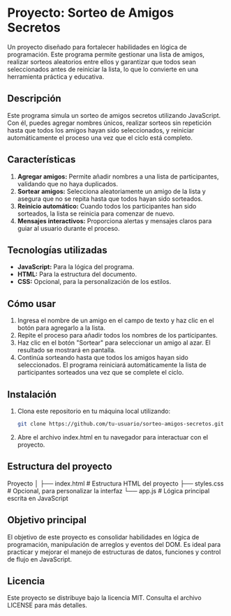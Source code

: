 # Proyecto: Sorteo de Amigos Secretos

Un proyecto diseñado para fortalecer habilidades en lógica de programación. Este programa permite gestionar una lista de amigos, realizar sorteos aleatorios entre ellos y garantizar que todos sean seleccionados antes de reiniciar la lista, lo que lo convierte en una herramienta práctica y educativa.

## Descripción

Este programa simula un sorteo de amigos secretos utilizando JavaScript. Con él, puedes agregar nombres únicos, realizar sorteos sin repetición hasta que todos los amigos hayan sido seleccionados, y reiniciar automáticamente el proceso una vez que el ciclo está completo.

## Características

1. **Agregar amigos:** Permite añadir nombres a una lista de participantes, validando que no haya duplicados.
2. **Sortear amigos:** Selecciona aleatoriamente un amigo de la lista y asegura que no se repita hasta que todos hayan sido sorteados.
3. **Reinicio automático:** Cuando todos los participantes han sido sorteados, la lista se reinicia para comenzar de nuevo.
4. **Mensajes interactivos:** Proporciona alertas y mensajes claros para guiar al usuario durante el proceso.

## Tecnologías utilizadas

- **JavaScript:** Para la lógica del programa.
- **HTML:** Para la estructura del documento.
- **CSS:** Opcional, para la personalización de los estilos.

## Cómo usar

1. Ingresa el nombre de un amigo en el campo de texto y haz clic en el botón para agregarlo a la lista.
2. Repite el proceso para añadir todos los nombres de los participantes.
3. Haz clic en el botón "Sortear" para seleccionar un amigo al azar. El resultado se mostrará en pantalla.
4. Continúa sorteando hasta que todos los amigos hayan sido seleccionados. El programa reiniciará automáticamente la lista de participantes sorteados una vez que se complete el ciclo.

## Instalación

1. Clona este repositorio en tu máquina local utilizando:
   ```bash
   git clone https://github.com/tu-usuario/sorteo-amigos-secretos.git
2. Abre el archivo index.html en tu navegador para interactuar con el proyecto.

## Estructura del proyecto
Proyecto
│
├── index.html       # Estructura HTML del proyecto
├── styles.css       # Opcional, para personalizar la interfaz
└── app.js           # Lógica principal escrita en JavaScript
## Objetivo principal
El objetivo de este proyecto es consolidar habilidades en lógica de programación, manipulación de arreglos y eventos del DOM. Es ideal para practicar y mejorar el manejo de estructuras de datos, funciones y control de flujo en JavaScript.

## Licencia
Este proyecto se distribuye bajo la licencia MIT. Consulta el archivo LICENSE para más detalles.